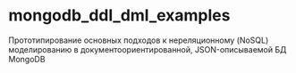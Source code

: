 # mongodb_ddl_dml_examples
Прототипирование основных подходов к нереляционному (NoSQL) моделированию в документоориентированной, JSON-описываемой БД MongoDB
